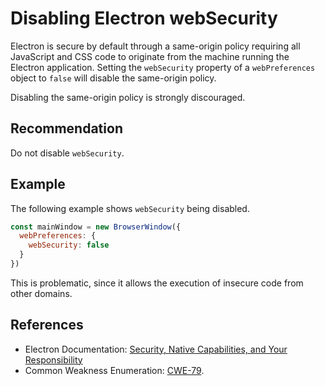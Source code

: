 # Disabling Electron webSecurity
Electron is secure by default through a same-origin policy requiring all JavaScript and CSS code to originate from the machine running the Electron application. Setting the `webSecurity` property of a `webPreferences` object to `false` will disable the same-origin policy.

Disabling the same-origin policy is strongly discouraged.


## Recommendation
Do not disable `webSecurity`.


## Example
The following example shows `webSecurity` being disabled.


```javascript
const mainWindow = new BrowserWindow({
  webPreferences: {
    webSecurity: false
  }
})
```
This is problematic, since it allows the execution of insecure code from other domains.


## References
* Electron Documentation: [Security, Native Capabilities, and Your Responsibility](https://electronjs.org/docs/tutorial/security#5-do-not-disable-websecurity)
* Common Weakness Enumeration: [CWE-79](https://cwe.mitre.org/data/definitions/79.html).
